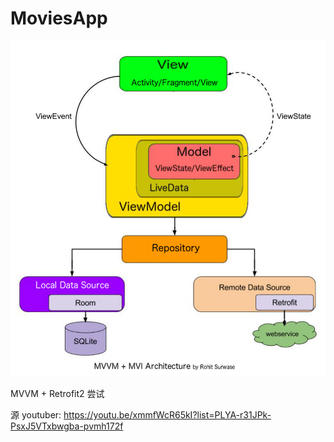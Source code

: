 # MoviesApp

![img.png](img.png)

MVVM + Retrofit2 尝试

源 youtuber: https://youtu.be/xmmfWcR65kI?list=PLYA-r31JPk-PsxJ5VTxbwgba-pvmh172f